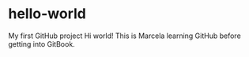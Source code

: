 # hello-world
My first GitHub project 
Hi world!
This is Marcela learning GitHub before getting into GitBook.
